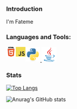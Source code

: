 ### Introduction

<!--
**Fateme-Ahsan/Fateme-Ahsan** is a ✨ _special_ ✨ repository because its `README.md` (this file) appears on your GitHub profile.
-->
I'm Fateme

<h3 align="left">Languages and Tools:</h3>
<a href="https://www.python.org" target="_blank"> <img src="https://raw.githubusercontent.com/devicons/devicon/master/icons/python/python-original.svg" alt="python" width="40" height="40"/> </a><img align="left" alt="HTML5" width="26px" src="https://raw.githubusercontent.com/github/explore/80688e429a7d4ef2fca1e82350fe8e3517d3494d/topics/html/html.png" />
<a href="https://www.java.com" target="_blank"> <img src="https://raw.githubusercontent.com/devicons/devicon/master/icons/java/java-original.svg" alt="java" width="40" height="40"/> </a>
<img align="left" alt="JavaScript" width="26px" src="https://raw.githubusercontent.com/github/explore/80688e429a7d4ef2fca1e82350fe8e3517d3494d/topics/javascript/javascript.png" />

### Stats

[![Top Langs](https://github-readme-stats.vercel.app/api/top-langs/?username=Fateme-Ahsan&theme=radical)](https://github.com/Fateme-Ahsan/github-readme-stats)


![Anurag's GitHub stats](https://github-readme-stats.vercel.app/api?username=Fateme-Ahsan&show_icons=true&theme=radical)


